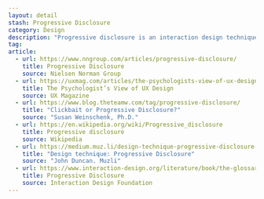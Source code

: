```yaml
---
layout: detail
stash: Progressive Disclosure
category: Design
description: "Progressive disclosure is an interaction design technique often used in human computer interaction to help maintain the focus of a user's attention by reducing clutter, confusion, and cognitive workload. This improves usability by presenting only the minimum data required for the task at hand."
tag:
article:
  - url: https://www.nngroup.com/articles/progressive-disclosure/
    title: Progressive Disclosure
    source: Nielsen Norman Group
  - url: https://uxmag.com/articles/the-psychologists-view-of-ux-design
    title: The Psychologist’s View of UX Design
    source: UX Magazine
  - url: https://www.blog.theteamw.com/tag/progressive-disclosure/
    title: "Clickbait or Progressive Disclosure?"
    source: "Susan Weinschenk, Ph.D."
  - url: https://en.wikipedia.org/wiki/Progressive_disclosure
    title: Progressive disclosure
    source: Wikipedia
  - url: https://medium.muz.li/design-technique-progressive-disclosure-1980def8dc97
    title: "Design technique: Progressive Disclosure"
    source: "John Duncan. Muzli"
  - url: https://www.interaction-design.org/literature/book/the-glossary-of-human-computer-interaction/progressive-disclosure
    title: Progressive Disclosure
    source: Interaction Design Foundation
---
```


